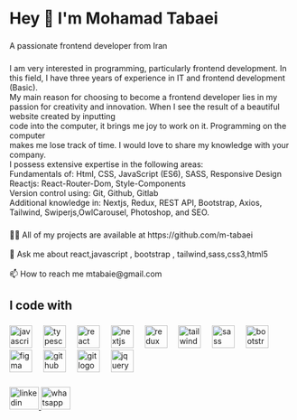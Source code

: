 <h1 align="left">Hey 👋 I'm Mohamad Tabaei</h1>

###

<p align="left">A passionate frontend developer from Iran</p>

###

<p align="left">I am very interested in programming, particularly frontend development. In this field, I have three years of experience in IT and frontend development (Basic).<br>My main reason for choosing to become a frontend developer lies in my passion for creativity and innovation. When I see the result of a beautiful website created by inputting<br>code into the computer, it brings me joy to work on it. Programming on the computer<br>makes me lose track of time. I would love to share my knowledge with your company.<br>I possess extensive expertise in the following areas:<br>Fundamentals of: Html, CSS, JavaScript (ES6), SASS, Responsive Design<br>Reactjs: React-Router-Dom, Style-Components<br>Version control using: Git, Github, Gitlab<br>Additional knowledge in: Nextjs, Redux, REST API, Bootstrap, Axios, Tailwind, Swiperjs,OwlCarousel, Photoshop, and SEO.</p>

###

<p align="left">👨‍💻 All of my projects are available at https://github.com/m-tabaei<br><br>💬 Ask me about react,javascript , bootstrap , tailwind,sass,css3,html5<br><br>📫 How to reach me mtabaie@gmail.com</p>

###

<h2 align="left">I code with</h2>

###

<div align="left">
  <img src="https://cdn.jsdelivr.net/gh/devicons/devicon/icons/javascript/javascript-original.svg" height="40" alt="javascript logo"  />
  <img width="12" />
  <img src="https://cdn.jsdelivr.net/gh/devicons/devicon/icons/typescript/typescript-original.svg" height="40" alt="typescript logo"  />
  <img width="12" />
  <img src="https://cdn.jsdelivr.net/gh/devicons/devicon/icons/react/react-original.svg" height="40" alt="react logo"  />
  <img width="12" />
  <img src="https://cdn.jsdelivr.net/gh/devicons/devicon/icons/nextjs/nextjs-original.svg" height="40" alt="nextjs logo"  />
  <img width="12" />
  <img src="https://cdn.jsdelivr.net/gh/devicons/devicon/icons/redux/redux-original.svg" height="40" alt="redux logo"  />
  <img width="12" />
  <img src="https://cdn.jsdelivr.net/gh/devicons/devicon/icons/tailwindcss/tailwindcss-original-wordmark.svg" height="40" alt="tailwindcss logo"  />
  <img width="12" />
  <img src="https://cdn.jsdelivr.net/gh/devicons/devicon/icons/sass/sass-original.svg" height="40" alt="sass logo"  />
  <img width="12" />
  <img src="https://cdn.jsdelivr.net/gh/devicons/devicon/icons/bootstrap/bootstrap-original.svg" height="40" alt="bootstrap logo"  />
  <img width="12" />
  <img src="https://cdn.jsdelivr.net/gh/devicons/devicon/icons/figma/figma-original.svg" height="40" alt="figma logo"  />
  <img width="12" />
  <img src="https://cdn.jsdelivr.net/gh/devicons/devicon/icons/github/github-original.svg" height="40" alt="github logo"  />
  <img width="12" />
  <img src="https://cdn.jsdelivr.net/gh/devicons/devicon/icons/git/git-original.svg" height="40" alt="git logo"  />
  <img width="12" />
  <img src="https://cdn.jsdelivr.net/gh/devicons/devicon/icons/jquery/jquery-original.svg" height="40" alt="jquery logo"  />
</div>

###

<div align="left">
  <a href="https://www.linkedin.com/in/mohammad-tabaei/" target="_blank">
    <img src="https://raw.githubusercontent.com/maurodesouza/profile-readme-generator/master/src/assets/icons/social/linkedin/default.svg" width="52" height="40" alt="linkedin logo"  />
  </a>
  <a href="+989123327370" target="_blank">
    <img src="https://raw.githubusercontent.com/maurodesouza/profile-readme-generator/master/src/assets/icons/social/whatsapp/default.svg" width="52" height="40" alt="whatsapp logo"  />
  </a>
</div>

###
